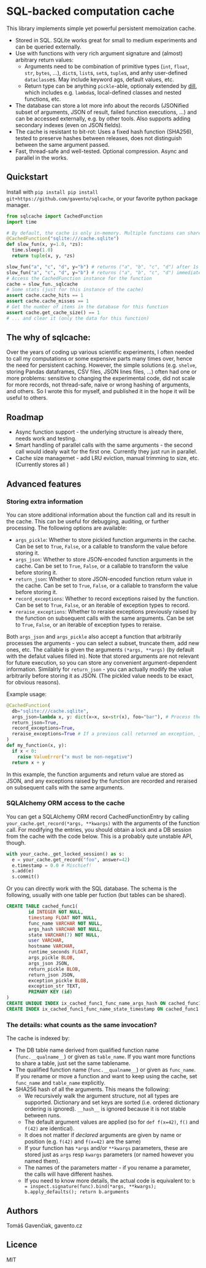# SQL-backed computation cache

This library implements simple yet powerful persistent memoization cache.

* Stored in SQL. SQLite works great for small to medium experiments and can be queried externally.
* Use with functions with very rich argument signature and (almost) arbitrary return values:
  * Arguments need to be combination of primitive types (`int`, `float`, `str`, `bytes`, ...), `dict`s, `list`s, `set`s, `tuple`s, and anhy user-defined `dataclass`es. May include keyword ags, default values, etc.
  * Return type can be anything `pickle`-able, optionaly extended by [dill](https://github.com/uqfoundation/dill), which includes e.g. `lambda`s, local-defined classes and nested functions, etc.
* The database can store a lot more info about the records (JSONified subset of arguments, JSON of result, failed function executions, ...) and can be accessed externally, e.g. by other tools. Also supports adding secondary indexes (even on JSON fields).
* The cache is resistant to bit-rot: Uses a fixed hash function (SHA256), tested to preserve hashes between releases, does not distinguish between the same argument passed.
* Fast, thread-safe and well-tested. Optional compression. Async and parallel in the works.

## Quickstart

Install with `pip install pip install git+https://github.com/gavento/sqlcache`, or your favorite python package manager.

```python
from sqlcache import CachedFunction
import time

# By default, the cache is only in-memory. Multiple functions can share a database.
@CachedFunction("sqlite:///cache.sqlite")
def slow_fun(x, y=1.0, *zs):
  time.sleep(1.0)
  return tuple(x, y, *zs)

slow_fun("a", "c", "d", y="b") # returns ("a", "b", "c", "d") after 1s
slow_fun("a", "c", "d", y="b") # returns ("a", "b", "c", "d") immediately
# Access the CachedFunction instance for the function
cache = slow_fun._sqlcache
# Some stats (just for this instance of the cache)
assert cache.cache_hits == 1
assert cache.cache_misses == 1
# Get the number of items in the database for this function
assert cache.get_cache_size() == 1 
# ... and clear it (only the data for this function)
```

## The why of sqlcache:

Over the years of coding up various scientific experiments, I often needed to call my computations or some expensive parts many times over, hence the need for persistent caching. However, the simple solutions (e.g. `shelve`, storing Pandas dataframes, CSV files, JSON lines files, ...) often had one or more problems: sensitive to changing the experimental code, did not scale for more records, not thread-safe, naive or wrong hashing of arguments, and others. So I wrote this for myself, and published it in the hope it will be useful to others.

## Roadmap

* Async function support - the underlying structure is already there, needs work and testing.
* Smart handling of parallel calls with the same arguments - the second call would idealy wait for the first one. Currently they just run in parallel.
* Cache size managemet - add LRU eviction, manual trimming to size, etc. (Currently stores all )

## Advanced features

### Storing extra information

You can store additional information about the function call and its result in the cache. This can be useful for debugging, auditing, or further processing. The following options are available:

- `args_pickle`: Whether to store pickled function arguments in the cache. Can be set to `True`, `False`, or a callable to transform the value before storing it.
- `args_json`: Whether to store JSON-encoded function arguments in the cache. Can be set to `True`, `False`, or a callable to transform the value before storing it.
- `return_json`: Whether to store JSON-encoded function return value in the cache. Can be set to `True`, `False`, or a callable to transform the value before storing it.
- `record_exceptions`: Whether to record exceptions raised by the function. Can be set to `True`, `False`, or an iterable of exception types to record.
- `reraise_exceptions`: Whether to reraise exceptions previously raised by the function on subsequent calls with the same arguments. Can be set to `True`, `False`, or an iterable of exception types to reraise.

Both `args_json` and `args_pickle` also accept a function that arbitrarily processes the arguments - you can select a subset, truncate them, add new ones, etc. The callable is given the arguments `(*args, **args)` (by default with the defalut values filled in). Note that stored arguments are not relevant for future execution, so you can store any convenient argument-dependent information. Similalrly for `return_json` - you can actually modify the value arbitrarily before storing it as JSON. (The pickled value needs to be exact, for obvious reasons).

Example usage:

```python
@CachedFunction(
  db="sqlite:///cache.sqlite",
  args_json=lambda x, y: dict(x=x, sx=str(x), foo="bar"), # Process the arguments into any JSON-like object to be stored. By default, an arg dict is stored.
  return_json=True,
  record_exceptions=True,
  reraise_exceptions=True # If a previous call returned an exception, just re-raise it without calling the function again
)
def my_function(x, y):
  if x < 0:
    raise ValueError("x must be non-negative")
  return x + y
```

In this example, the function arguments and return value are stored as JSON, and any exceptions raised by the function are recorded and reraised on subsequent calls with the same arguments.

### SQLAlchemy ORM access to the cache

You can get a SQLAlchemy ORM record CachedFunctionEntry by calling `your_cache.get_record(*args, **kwargs)` with the arguments of the function call.
For modifying the entries, you should obtain a lock and a DB session from the cache with the code below. This is a probably qute unstable API, though.

```python
with your_cache._get_locked_session() as s:
  e = your_cache.get_record("foo", answer=42)
  e.timestamp = 0.0 # Mischief!
  s.add(e)
  s.commit()
```

Or you can directly work with the SQL database. The schema is the following, usually with one table per fuction (but tables can be shared).

```sql
CREATE TABLE cached_func1(
        id INTEGER NOT NULL, 
        timestamp FLOAT NOT NULL, 
        func_name VARCHAR NOT NULL, 
        args_hash VARCHAR NOT NULL, 
        state VARCHAR(7) NOT NULL, 
        user VARCHAR, 
        hostname VARCHAR, 
        runtime_seconds FLOAT, 
        args_pickle BLOB, 
        args_json JSON, 
        return_pickle BLOB, 
        return_json JSON, 
        exception_pickle BLOB, 
        exception_str TEXT, 
        PRIMARY KEY (id)
)
CREATE UNIQUE INDEX ix_cached_func1_func_name_args_hash ON cached_func1 (func_name, args_hash)
CREATE INDEX ix_cached_func1_func_name_state_timestamp ON cached_func1 (func_name, state, timestamp)
```

### The details: what counts as the same invocation?

The cache is indexed by:

- The DB table name derived from qualified function name (`func.__qualname__`) or given as `table_name`. If you want more functions to share a table, just set the same tablename.
- The qualified function name (`func.__qualname__`) or given as `func_name`. If you rename or move a function and want to keep using the cache, set `func_name` and `table_name` explicitly.
- SHA256 hash of all the arguments. This means the following:
  - We recursively walk the argument structure, not all types are supported. Dictionary and set keys are sorted (i.e. ordered dictionary ordering is ignored). `__hash__` is ignored because it is not stable between runs. 
  - The default argument values are applied (so for `def f(x=42)`, `f()` and `f(42)` are identical).
  - It does not matter if *declared* arguments are given by name or position (e.g. `f(42)` and `f(x=42)` are the same)
  - If your function has `*args` and/or `**kwargs` parameters, these are stored just as `args` resp `kwargs` parameters (or named however you named them).
  - The names of the parameters matter - if you rename a parameter, the calls will have different hashes.
  - If you need to know more details, the actual code is equivalent to: `b = inspect.signature(func).bind(*args, **kwargs); b.apply_defaults(); return b.arguments`

## Authors

Tomáš Gavenčiak, gavento.cz

## Licence

MIT
